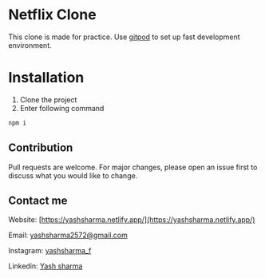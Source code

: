 # Netflix Clone 
This clone is made for practice. Use [gitpod](https://gitpod.io/) to set up fast development environment.

# Installation 
1. Clone the project
2. Enter following command
```bash
npm i
```

## Contribution
Pull requests are welcome. For major changes, please open an issue first to discuss what you would like to change.

## Contact me
Website: [https://yashsharma.netlify.app/](https://yashsharma.netlify.app/)

Email: yashsharma2572@gmail.com

Instagram: [yashsharma_f](https://www.instagram.com/yashsharma_f/)

Linkedin: [Yash sharma](https://www.linkedin.com/in/yash-sharma-4276b61b5/)

